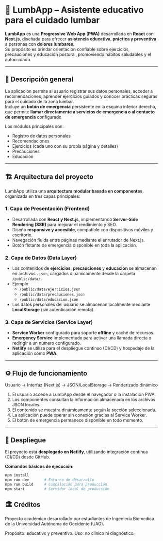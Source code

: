 # 🌸 LumbApp – Asistente educativo para el cuidado lumbar

**LumbApp** es una **Progressive Web App (PWA)** desarrollada en **React** con **Next.js**, diseñada para ofrecer **asistencia educativa, práctica y preventiva** a personas con **dolores lumbares**.  
Su propósito es brindar orientación confiable sobre ejercicios, precauciones y educación postural, promoviendo hábitos saludables y el autocuidado.

---

## 🧠 Descripción general

La aplicación permite al usuario registrar sus datos personales, acceder a recomendaciones, aprender ejercicios guiados y conocer prácticas seguras para el cuidado de la zona lumbar.  
Incluye un **botón de emergencia** persistente en la esquina inferior derecha, que permite **llamar directamente a servicios de emergencia o al contacto de emergencia** configurado.

Los módulos principales son:
- Registro de datos personales  
- Recomendaciones  
- Ejercicios (cada uno con su propia página y detalles)  
- Precauciones  
- Educación  

---

## 🏗️ Arquitectura del proyecto

LumbApp utiliza una **arquitectura modular basada en componentes**, organizada en tres capas principales:

### 1. **Capa de Presentación (Frontend)**
- Desarrollada con **React y Next.js**, implementando **Server-Side Rendering (SSR)** para mejorar el rendimiento y SEO.  
- Diseño **responsive y accesible**, compatible con dispositivos móviles y escritorio.  
- Navegación fluida entre páginas mediante el enrutador de Next.js.  
- Botón flotante de emergencia disponible en toda la aplicación.

### 2. **Capa de Datos (Data Layer)**
- Los contenidos de **ejercicios**, **precauciones** y **educación** se almacenan en archivos `.json`, cargados dinámicamente desde la carpeta `/public/data/`.  
- Ejemplo:
  - `/public/data/ejercicios.json`
  - `/public/data/precauciones.json`
  - `/public/data/educacion.json`
- Los datos personales del usuario se almacenan localmente mediante **LocalStorage** (sin autenticación remota).  

### 3. **Capa de Servicios (Service Layer)**
- **Service Worker** configurado para soporte **offline** y caché de recursos.  
- **Emergency Service** implementado para activar una llamada directa o redirigir a un número configurado.  
- **Netlify** se utiliza para el despliegue continuo (CI/CD) y hospedaje de la aplicación como **PWA**.

---

## ⚙️ Flujo de funcionamiento
Usuario → Interfaz (Next.js) → JSON/LocalStorage → Renderizado dinámico

1. El usuario accede a LumbApp desde el navegador o la instalación PWA.  
2. Los componentes consultan la información almacenada en los archivos JSON locales.  
3. El contenido se muestra dinámicamente según la sección seleccionada.  
4. La aplicación puede operar sin conexión gracias al Service Worker.  
5. El botón de emergencia permanece disponible en todo momento.

---

## 🚀 Despliegue

El proyecto está **desplegado en Netlify**, utilizando integración continua (CI/CD) desde GitHub.

**Comandos básicos de ejecución:**
```bash
npm install
npm run dev       # Entorno de desarrollo
npm run build     # Compilación para producción
npm start         # Servidor local de producción
```

## 🏛️ Créditos

Proyecto académico desarrollado por estudiantes de Ingeniería Biomedica
de la Universidad Autónoma de Occidente (UAO).

Propósito: educativo y preventivo.
Uso: no clínico ni diagnóstico.